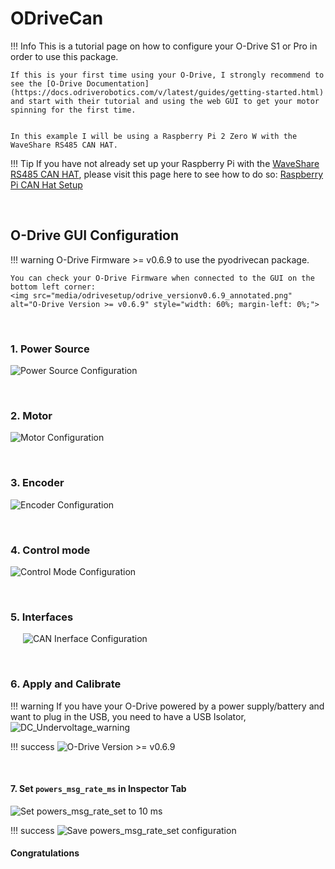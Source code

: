 # ODriveCan

!!! Info This is a tutorial page on how to configure your O-Drive S1 or Pro in order to use this package. 

    If this is your first time using your O-Drive, I strongly recommend to see the [O-Drive Documentation](https://docs.odriverobotics.com/v/latest/guides/getting-started.html)  
    and start with their tutorial and using the web GUI to get your motor spinning for the first time.

  
    In this example I will be using a Raspberry Pi 2 Zero W with the WaveShare RS485 CAN HAT.
     
!!! Tip 
    If you have not already set up your Raspberry Pi with the [WaveShare RS485 CAN HAT](https://www.amazon.com/RS485-CAN-HAT-Long-Distance-Communication/dp/B07VMB1ZKH/ref=sr_1_3?crid=1DIYQ9H0DCFZX&keywords=waveshare+RS485+CAN+HAT&qid=1707694015&s=electronics&sprefix=waveshare+rs485+can+hat+%2Celectronics%2C97&sr=1-3), please visit this page here to see how to do so: [Raspberry Pi CAN Hat Setup](./piCANHatSetup.md)

&nbsp;

## O-Drive GUI Configuration 

!!! warning O-Drive Firmware >= v0.6.9 to use the pyodrivecan package.
     
    You can check your O-Drive Firmware when connected to the GUI on the bottom left corner:
    <img src="media/odrivesetup/odrive_versionv0.6.9_annotated.png" alt="O-Drive Version >= v0.6.9" style="width: 60%; margin-left: 0%;">
    

&nbsp;

### 1. Power Source


![Power Source Configuration](media/odrivesetup/POWER_SOURCE_Configuration_ANNOTATED.png)

&nbsp;
### 2. Motor 


![Motor Configuration](media/odrivesetup/MOTOR_Configuration_ANNOTATED.png)

&nbsp;
### 3. Encoder 

![Encoder Configuration](media/odrivesetup/ENCODER_Configuration_ANNOTATED.png)


&nbsp;
### 4. Control mode

![Control Mode Configuration](media/odrivesetup/CONTROL_MODE_Configuration_ANNOTATED.png)


&nbsp;
### 5. Interfaces 


<img src="media/odrivesetup/INTERFACES_Configuration_ANNOTATED.png" alt="CAN Inerface Configuration" style="margin-left: 20px;">



&nbsp;
### 6. Apply and Calibrate 

!!! warning
    If you have your O-Drive powered by a power supply/battery and want to plug in the USB, you need to have a USB Isolator, 
    ![DC_Undervoltage_warning](media/odrivesetup/APPLY&CALIBRATE_Configuration_noDCBusVoltage_Error_ANNOTATED.png)

!!!  success
    ![O-Drive Version >= v0.6.9](media/odrivesetup/APPLY&CALIBRATE_COMPLETED_Configuration_ANNOTATED.png)




&nbsp;
#### 7. Set `powers_msg_rate_ms` in Inspector Tab


![Set powers_msg_rate_set to 10 ms](media/odrivesetup/INSPECTOR_pwrs_msg_rate_set_ANNOTATED_pt1.png)

!!!  success
    ![Save powers_msg_rate_set configuration](media/odrivesetup/INSPECTOR_save_configuration_ANNOTATED.png)

#### Congratulations 